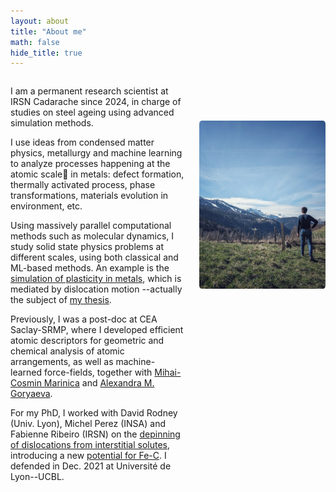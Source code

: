 ```yaml
---
layout: about
title: "About me"
math: false
hide_title: true
---
```



<!-- Wrap your content in a container div -->
<div class="content-container">

  <div class="text-container">
  <!-- Add your text inside a paragraph -->
  <p>
  I am a permanent research scientist at IRSN Cadarache since 2024, in charge of studies on steel ageing using advanced simulation methods. 

  I use ideas from condensed matter physics, metallurgy and machine learning to analyze processes happening at the atomic scale🔬 in metals: 
  defect formation, thermally activated process, phase transformations, materials evolution in environment, etc. 

  Using massively parallel computational methods such as molecular dynamics, I study solid state physics problems at different scales, using both classical and ML-based methods.
  An example is the [simulation of plasticity in metals](https://doi.org/10.1103/PhysRevMaterials.6.013608), which is mediated by dislocation motion --actually the subject of [my thesis](https://theses.hal.science/tel-03728547).

  Previously, I was a post-doc at CEA Saclay-SRMP, where I developed efficient atomic descriptors for geometric and chemical analysis of atomic arrangements, as well as machine-learned force-fields, together with [Mihai-Cosmin Marinica](https://scholar.google.com/citations?user=Yfj9RqUAAAAJ&hl=en) and [Alexandra M. Goryaeva](https://scholar.google.fr/citations?user=3VPSML8AAAAJ&hl=en).

  For my PhD, I worked with David Rodney (Univ. Lyon), Michel Perez (INSA) and Fabienne Ribeiro (IRSN) on the [depinning of dislocations from interstitial solutes](https://doi.org/10.1103/PhysRevMaterials.6.013608), introducing a new [potential for Fe-C](https://github.com/arn-all/FeC-EAM-potential). 
  I defended in Dec. 2021 at Université de Lyon--UCBL.

  </p>
  </div>
    <!-- Add the image and give it a class for styling -->
  <img class="side-image" src="/images/mountains.jpeg" alt="" />

</div>

<!-- Add a style tag with CSS to control the layout -->
<style>
  .content-container {
    display: flex;
    align-items: flex-start;
  }
  .text-container {
    flex-grow: 1;
    /* text-align: justify; */
  }

  .side-image {
    margin-top: 70px;
    margin-left: 25px; /* Adjust the space between the image and the text */
    max-width: 40%; /* Adjust the width of the image */
    border-radius: 2%; /* Make the image circular */
    overflow: invisible; /* Hide anything outside of the circle */
  }

  /* Responsive design for smaller screens */
  @media (max-width: 768px) {
    .side-image {
      max-width: 100%;
      margin-left: 0;
      margin-bottom: 20px;
    }

    .content-container {
      flex-direction: column;
      align-items: center;
    }
  }
</style>
